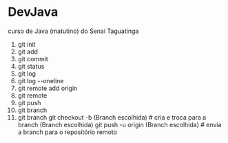 # DevJava
curso de Java (matutino) do Senai Taguatinga

1. git init
2. git add
3. git commit
4. git status
5. git log
6. git log --oneline
7. git remote add origin
8. git remote
10. git push
11. git branch
12. git branch git checkout -b (Branch escolhida) # cria e troca para a branch (Branch escolhida) git push -u origin (Branch escolhida) # envia a branch para o repositório remoto